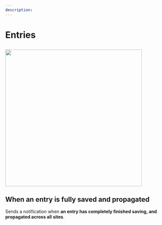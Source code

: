 ```yaml
---
description:
---
```


# Entries

<img class="dropshadow" src="/images/events/event-entries.png" alt="" style="width:433px; margin-top:10px">

## When an entry is fully saved and propagated

Sends a notification when **an entry has completely finished saving, and propagated across all sites**.
